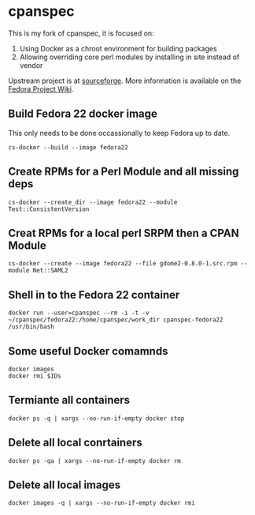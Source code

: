 # cpanspec

This is my fork of cpanspec, it is focused on:

1. Using Docker as a chroot environment for building packages
1. Allowing overriding core perl modules by installing in site instead of vendor

Upstream project is at [sourceforge](http://cpanspec.sourceforge.net/). More information is available on the [Fedora Project Wiki](http://fedoraproject.org/wiki/Perl/cpanspec).

## Build Fedora 22 docker image ##

This only needs to be done occassionally to keep Fedora up to date.

	cs-docker --build --image fedora22

## Create RPMs for a Perl Module and all missing deps ##

	cs-docker --create_dir --image fedora22 --module Test::ConsistentVersion

## Creat RPMs for a local perl SRPM then a CPAN Module ##

	cs-docker --create --image fedora22 --file gdome2-0.8.0-1.src.rpm --module Net::SAML2


## Shell in to the Fedora 22 container ##

	docker run --user=cpanspec --rm -i -t -v ~/cpanspec/fedora22:/home/cpanspec/work_dir cpanspec-fedora22 /usr/bin/bash

## Some useful Docker comamnds ##

	docker images 
	docker rmi $IDs

## Termiante all containers ##

	docker ps -q | xargs --no-run-if-empty docker stop

## Delete all local conrtainers ##

	docker ps -qa | xargs --no-run-if-empty docker rm

## Delete all local images ##

	docker images -q | xargs --no-run-if-empty docker rmi

